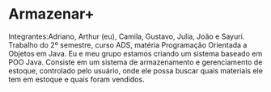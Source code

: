 # Armazenar+
Integrantes:Adriano, Arthur (eu), Camila, Gustavo, Julia, João e Sayuri.
Trabalho do 2º semestre, curso ADS, matéria Programação Orientada a Objetos em Java.
Eu e meu grupo estamos criando um sistema baseado em POO Java. Consiste em um sistema de armazenamento e gerenciamento de estoque, controlado pelo usuário, onde ele possa buscar quais materiais ele tem em estoque e quais foram vendidos.
 
